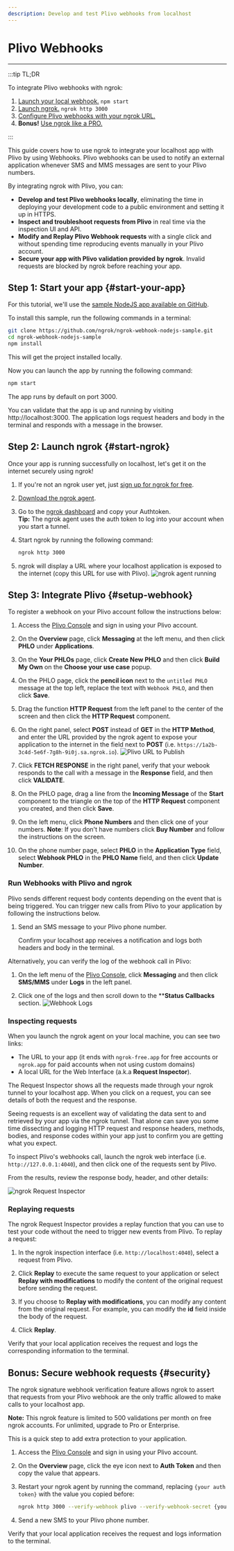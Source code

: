 ```yaml
---
description: Develop and test Plivo webhooks from localhost
---
```


# Plivo Webhooks
------------

:::tip TL;DR

To integrate Plivo webhooks with ngrok:
1. [Launch your local webhook.](#start-your-app) `npm start`
1. [Launch ngrok.](#start-ngrok) `ngrok http 3000`
1. [Configure Plivo webhooks with your ngrok URL.](#setup-webhook)
1. **Bonus!** [Use ngrok like a PRO.](#security)

:::


This guide covers how to use ngrok to integrate your localhost app with Plivo by using Webhooks.
Plivo webhooks can be used to notify an external application whenever SMS and MMS messages are sent to your Plivo numbers. 

By integrating ngrok with Plivo, you can:

- **Develop and test Plivo webhooks locally**, eliminating the time in deploying your development code to a public environment and setting it up in HTTPS.
- **Inspect and troubleshoot requests from Plivo** in real time via the inspection UI and API.
- **Modify and Replay Plivo Webhook requests** with a single click and without spending time reproducing events manually in your Plivo account.
- **Secure your app with Plivo validation provided by ngrok**. Invalid requests are blocked by ngrok before reaching your app.


## **Step 1**: Start your app {#start-your-app}

For this tutorial, we'll use the [sample NodeJS app available on GitHub](https://github.com/ngrok/ngrok-webhook-nodejs-sample). 

To install this sample, run the following commands in a terminal:

```bash
git clone https://github.com/ngrok/ngrok-webhook-nodejs-sample.git
cd ngrok-webhook-nodejs-sample
npm install
```

This will get the project installed locally.

Now you can launch the app by running the following command: 

```bash
npm start
```

The app runs by default on port 3000. 

You can validate that the app is up and running by visiting http://localhost:3000. The application logs request headers and body in the terminal and responds with a message in the browser.


## **Step 2**: Launch ngrok {#start-ngrok}

Once your app is running successfully on localhost, let's get it on the internet securely using ngrok! 

1. If you're not an ngrok user yet, just [sign up for ngrok for free](https://ngrok.com/signup).

1. [Download the ngrok agent](https://ngrok.com/download).

1. Go to the [ngrok dashboard](https://dashboard.ngrok.com) and copy your Authtoken. <br />
    **Tip:** The ngrok agent uses the auth token to log into your account when you start a tunnel.
    
1. Start ngrok by running the following command:
    ```bash
    ngrok http 3000
    ```

1. ngrok will display a URL where your localhost application is exposed to the internet (copy this URL for use with Plivo).
    ![ngrok agent running](/img/integrations/launch_ngrok_tunnel.png)


## **Step 3**: Integrate Plivo {#setup-webhook}

To register a webhook on your Plivo account follow the instructions below:

1. Access the [Plivo Console](https://console.plivo.com/) and sign in using your Plivo account.

1. On the **Overview** page, click **Messaging** at the left menu, and then click **PHLO** under **Applications**.

1. On the **Your PHLOs** page, click **Create New PHLO** and then click **Build My Own** on the **Choose your use case** popup.

1. On the PHLO page, click the **pencil icon** next to the `untitled PHLO` message at the top left, replace the text with `Webhook PHLO`, and then click **Save**.

1. Drag the function **HTTP Request** from the left panel to the center of the screen and then click the **HTTP Request** component.

1. On the right panel, select **POST** instead of **GET** in  the **HTTP Method**, and enter the URL provided by the ngrok agent to expose your application to the internet in the field next to **POST** (i.e. `https://1a2b-3c4d-5e6f-7g8h-9i0j.sa.ngrok.io`).
    ![Plivo URL to Publish](img/ngrok_url_configuration_plivo.png)

1. Click **FETCH RESPONSE** in the right panel, verify that your webook responds to the call with a message in the **Response** field, and then click **VALIDATE**.

1. On the PHLO page, drag a line from the **Incoming Message** of the **Start** component to the triangle on the top of the **HTTP Request** component you created, and then click **Save**.

1. On the left menu, click **Phone Numbers** and then click one of your numbers.
    **Note**: If you don't have numbers click **Buy Number** and follow the instructions on the screen.

1. On the phone number page, select **PHLO** in the **Application Type** field, select **Webhook PHLO** in the **PHLO Name** field, and then click **Update Number**.


### Run Webhooks with Plivo and ngrok

Plivo sends different request body contents depending on the event that is being triggered.
You can trigger new calls from Plivo to your application by following the instructions below.

1. Send an SMS message to your Plivo phone number.

    Confirm your localhost app receives a notification and logs both headers and body in the terminal.

Alternatively, you can verify the log of the webhook call in Plivo:

1. On the left menu of the [Plivo Console](https://console.plivo.com/), click **Messaging** and then click **SMS/MMS** under **Logs** in the left panel.

1. Click one of the logs and then scroll down to the ****Status Callbacks** section.
    ![Webhook Logs](img/ngrok_logs_plivo.png)


### Inspecting requests

When you launch the ngrok agent on your local machine, you can see two links: 

* The URL to your app (it ends with `ngrok-free.app` for free accounts or `ngrok.app` for paid accounts when not using custom domains)
* A local URL for the Web Interface (a.k.a **Request Inspector**).

The Request Inspector shows all the requests made through your ngrok tunnel to your localhost app. When you click on a request, you can see details of both the request and the response.

Seeing requests is an excellent way of validating the data sent to and retrieved by your app via the ngrok tunnel. That alone can save you some time dissecting and logging HTTP request and response headers, methods, bodies, and response codes within your app just to confirm you are getting what you expect.

To inspect Plivo's webhooks call, launch the ngrok web interface (i.e. `http://127.0.0.1:4040`), and then click one of the requests sent by Plivo.

From the results, review the response body, header, and other details:

![ngrok Request Inspector](img/ngrok_introspection_plivo_webhooks.png)


### Replaying requests

The ngrok Request Inspector provides a replay function that you can use to test your code without the need to trigger new events from Plivo. To replay a request:

1. In the ngrok inspection interface (i.e. `http://localhost:4040`), select a request from Plivo.

1. Click **Replay** to execute the same request to your application or select **Replay with modifications** to modify the content of the original request before sending the request.

1. If you choose to **Replay with modifications**, you can modify any content from the original request. For example, you can modify the **id** field inside the body of the request.

1. Click **Replay**.

Verify that your local application receives the request and logs the corresponding information to the terminal.


## **Bonus**: Secure webhook requests {#security}

The ngrok signature webhook verification feature allows ngrok to assert that requests from your Plivo webhook are the only traffic allowed to make calls to your localhost app.

**Note:** This ngrok feature is limited to 500 validations per month on free ngrok accounts. For unlimited, upgrade to Pro or Enterprise.

This is a quick step to add extra protection to your application.

1. Access the [Plivo Console](https://console.plivo.com/) and sign in using your Plivo account.

1. On the **Overview** page, click the eye icon next to **Auth Token** and then copy the value that appears.

1. Restart your ngrok agent by running the command, replacing `{your auth token}` with the value you copied before:
    ```bash
    ngrok http 3000 --verify-webhook plivo --verify-webhook-secret {your auth token}
    ```

1. Send a new SMS to your Plivo phone number.

Verify that your local application receives the request and logs information to the terminal.
